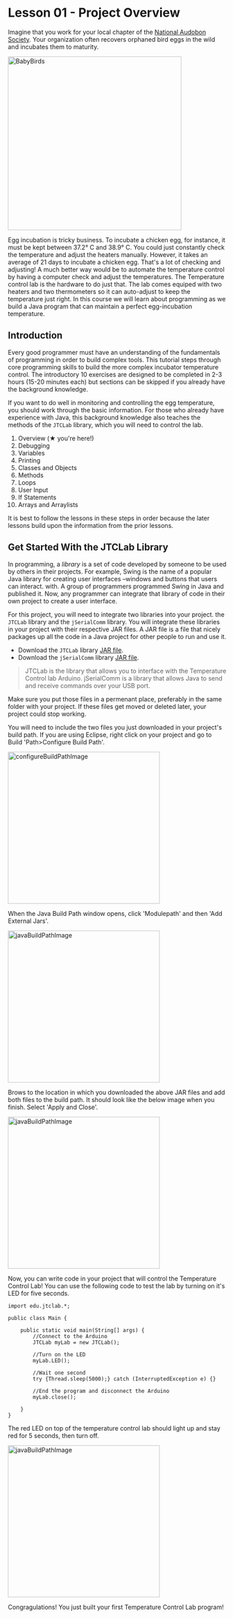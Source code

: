# Lesson 01 - Project Overview
Imagine that you work for your local chapter of the [National Audobon Society](https://www.audubon.org/). Your organization often recovers orphaned bird eggs in the wild and incubates them to maturity.

<img src="https://i.imgur.com/A4YW8qP.jpg" alt="BabyBirds" width="400
"/>

Egg incubation is tricky business. To incubate a chicken egg, for instance, it must be kept between 37.2° C and 38.9° C. You could just constantly check the temperature and adjust the heaters manually. However, it takes an average of 21 days to incubate a chicken egg. That's a lot of checking and adjusting! A much better way would be to automate the temperature control by having a computer check and adjust the temperatures. The Temperature control lab is the hardware to do just that. The lab comes equiped with two heaters and two thermometers so it can auto-adjust to keep the temperature just right. In this course we will learn about programming as we build a Java program that can maintain a perfect egg-incubation temperature.

## Introduction
Every good programmer must have an understanding of the fundamentals of programming in order to build complex tools. This tutorial steps through core programming skills to build the more complex incubator temperature control. The introductory 10 exercises are designed to be completed in 2-3 hours (15-20 minutes each) but sections can be skipped if you already have the background knowledge.

If you want to do well in monitoring and controlling the egg temperature, you should work through the basic information. For those who already have experience with Java, this background knowledge also teaches the methods of the  ```JTCLab```  library, which you will need to control the lab.

1.  Overview (★ you're here!)
2.  Debugging
3.  Variables
4.  Printing
5.  Classes and Objects
6.  Methods
7.  Loops
8.  User Input
9.  If Statements
10.  Arrays and Arraylists

It is best to follow the lessons in these steps in order because the later lessons build upon the information from the prior lessons.

## Get Started With the JTCLab Library

In programming, a *library* is a set of code developed by someone to be used by others in their projects. For example, Swing is the name of a popular Java library for creating user interfaces –windows and buttons that users can interact. with. A group of programmers programmed Swing in Java and published it. Now, any programmer can integrate that library of code in their own project to create a user interface.

For this project, you will need to integrate two libraries into your project. the ```JTCLab``` library and the ```jSerialComm``` library. You will integrate these libraries in your project with their respective JAR files. A JAR file is a file that nicely packages up all the code in a Java project for other people to run and use it.

- Download the ```JTCLab```  library <a href="https://github.com/CrayonProof/JTCLab/releases/download/1.0/JTCLab.jar" download>JAR file</a>.
- Download the ```jSerialComm```  library <a href="https://fazecast.github.io/jSerialComm/binaries/jSerialComm-2.6.2.jar" download>JAR file</a>.
>JTCLab is the library that allows you to interface with the Temperature Control lab Arduino. jSerialComm is a library that allows Java to send and receive commands over your USB port.

Make sure you put those files in a permenant place, preferably in the same folder with your project. If these files get moved or deleted later, your project could stop working.

You will need to include the two files you just downloaded in your project's build path. If you are using Eclipse, right click on your project and go to Build 'Path>Configure Build Path'.

<img src="https://i.imgur.com/oflDuMM.png" alt="configureBuildPathImage" width="350"/>

When the Java Build Path window opens, click 'Modulepath' and then 'Add External Jars'.

<img src="https://i.imgur.com/3xuORlx.png" alt="javaBuildPathImage" width="350"/>

Brows to the location in which you downloaded the above JAR files and add both files to the build path. It should look like the below image when you finish. Select 'Apply and Close'.

<img src="https://i.imgur.com/adtTih6.png" alt="javaBuildPathImage" width="350"/>


Now, you can write code in your project that will control the Temperature Control Lab! You can use the following code to test the lab by turning on it's LED for five seconds.

```
import edu.jtclab.*;

public class Main {

	public static void main(String[] args) {
		//Connect to the Arduino
		JTCLab myLab = new JTCLab();
		
		//Turn on the LED
		myLab.LED();
		
		//Wait one second
		try {Thread.sleep(5000);} catch (InterruptedException e) {}
		
		//End the program and disconnect the Arduino
		myLab.close();
		
	}
}
```
The red LED on top of the temperature control lab should light up and stay red for 5 seconds, then turn off.

<img src="https://i.imgur.com/OhAstHw.png" alt="javaBuildPathImage" width="350"/>

Congragulations! You just built your first Temperature Control Lab program!